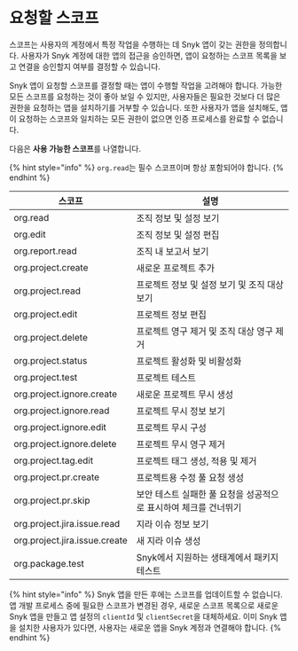 # 요청할 스코프

스코프는 사용자의 계정에서 특정 작업을 수행하는 데 Snyk 앱이 갖는 권한을 정의합니다. 사용자가 Snyk 계정에 대한 앱의 접근을 승인하면, 앱이 요청하는 스코프 목록을 보고 연결을 승인할지 여부를 결정할 수 있습니다.

Snyk 앱이 요청할 스코프를 결정할 때는 앱이 수행할 작업을 고려해야 합니다. 가능한 모든 스코프를 요청하는 것이 좋아 보일 수 있지만, 사용자들은 필요한 것보다 더 많은 권한을 요청하는 앱을 설치하기를 거부할 수 있습니다. 또한 사용자가 앱을 설치해도, 앱이 요청하는 스코프와 일치하는 모든 권한이 없으면 인증 프로세스를 완료할 수 없습니다.

다음은 **사용 가능한 스코프**를 나열합니다.

{% hint style="info" %}
`org.read`는 필수 스코프이며 항상 포함되어야 합니다.
{% endhint %}

| 스코프                       | 설명                                                                         |
| ----------------------------- | --------------------------------------------------------------------------- |
| org.read                    | 조직 정보 및 설정 보기                                                        |
| org.edit                    | 조직 정보 및 설정 편집                                                        |
| org.report.read             | 조직 내 보고서 보기                                                          |
| org.project.create          | 새로운 프로젝트 추가                                                          |
| org.project.read            | 프로젝트 정보 및 설정 보기 및 조직 대상 보기                                |
| org.project.edit            | 프로젝트 정보 편집                                                          |
| org.project.delete          | 프로젝트 영구 제거 및 조직 대상 영구 제거                                   |
| org.project.status          | 프로젝트 활성화 및 비활성화                                                   |
| org.project.test            | 프로젝트 테스트                                                               |
| org.project.ignore.create   | 새로운 프로젝트 무시 생성                                                    |
| org.project.ignore.read     | 프로젝트 무시 정보 보기                                                      |
| org.project.ignore.edit     | 프로젝트 무시 구성                                                          |
| org.project.ignore.delete   | 프로젝트 무시 영구 제거                                                     |
| org.project.tag.edit        | 프로젝트 태그 생성, 적용 및 제거                                             |
| org.project.pr.create       | 프로젝트용 수정 풀 요청 생성                                                 |
| org.project.pr.skip         | 보안 테스트 실패한 풀 요청을 성공적으로 표시하여 체크를 건너뛰기          |
| org.project.jira.issue.read | 지라 이슈 정보 보기                                                          |
| org.project.jira.issue.create | 새 지라 이슈 생성                                                          |
| org.package.test            | Snyk에서 지원하는 생태계에서 패키지 테스트                                |

{% hint style="info" %}
Snyk 앱을 만든 후에는 스코프를 업데이트할 수 없습니다. 앱 개발 프로세스 중에 필요한 스코프가 변경된 경우, 새로운 스코프 목록으로 새로운 Snyk 앱을 만들고 앱 설정의 `clientId` 및 `clientSecret`을 대체하세요. 이미 Snyk 앱을 설치한 사용자가 있다면, 사용자는 새로운 앱을 Snyk 계정과 연결해야 합니다.
{% endhint %}
